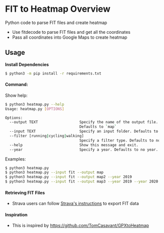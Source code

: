 # FIT to Heatmap Overview
Python code to parse FIT files and create heatmap
* Use fitdecode to parse FIT files and get all the coordinates
* Pass all coordinates into Google Maps to create heatmap



## Usage

**Install Dependencies**

```bash
$ python3 -m pip install -r requirements.txt
```

#### Command:

Show help:
```bash
$ python3 heatmap.py --help
Usage: heatmap.py [OPTIONS]

Options:
  --output TEXT                   Specify the name of the output file.
                                  Defaults to `map`
  --input TEXT                    Specify an input folder. Defaults to `fit`
  --filter [running|cycling|walking]
                                  Specify a filter type. Defaults to no filter
  --help                          Show this message and exit.
  --year                          Specify a year. Defaults to no year. Multiple years can be accepted
```

Examples:
```bash
$ python3 heatmap.py
$ python3 heatmap.py --input fit --output map
$ python3 heatmap.py --input fit --output map2 --year 2019
$ python3 heatmap.py --input fit --output map3 --year 2019 --year 2020
```

#### Retrieving FIT Files

- Strava users can follow [Strava's instructions](https://support.strava.com/hc/en-us/articles/216918437-Exporting-your-Data-and-Bulk-Export) to export FIT data

#### Inspiration
- This is inspired by https://github.com/TomCasavant/GPXtoHeatmap

